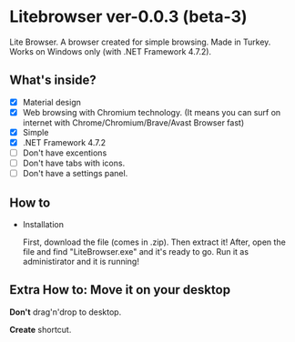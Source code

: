 # Litebrowser ver-0.0.3 (beta-3)
Lite Browser. A browser created for simple browsing. Made in Turkey. Works on Windows only (with .NET Framework 4.7.2).

## What's inside?
- [x] Material design
- [x] Web browsing with Chromium technology. (It means you can surf on internet with Chrome/Chromium/Brave/Avast Browser fast)
- [x] Simple
- [x] .NET Framework 4.7.2
- [ ] Don't have excentions
- [ ] Don't have tabs with icons.
- [ ] Don't have a settings panel.

## How to
- Installation

  First, download the file (comes in .zip). Then extract it! After, open the file and find "LiteBrowser.exe" and it's ready to go. Run it as administirator and it is running!

## Extra How to: Move it on your desktop
   **Don't** drag'n'drop to desktop.
   
   **Create** shortcut.
